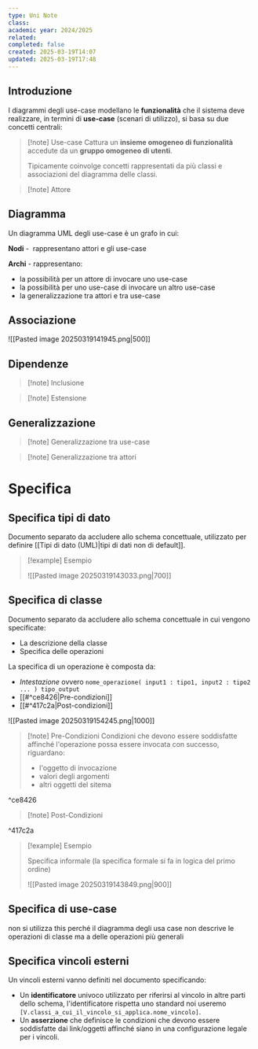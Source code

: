 ```yaml
---
type: Uni Note
class: 
academic year: 2024/2025
related: 
completed: false
created: 2025-03-19T14:07
updated: 2025-03-19T17:48
---
```

## Introduzione

I diagrammi degli use-case modellano le **funzionalità** che il sistema deve realizzare, in termini di **use-case** (scenari di utilizzo), si basa su due concetti centrali:

>[!note] Use-case
Cattura un **insieme omogeneo di funzionalità** accedute da un **gruppo omogeneo di utenti**. 
>
>Tipicamente coinvolge concetti rappresentati da più classi e associazioni del diagramma delle classi.

>[!note] Attore


## Diagramma

Un diagramma UML degli use-case è un grafo in cui:

**Nodi** -  rappresentano attori e gli use-case

**Archi** - rappresentano:
- la possibilità per un attore di invocare uno use-case
- la possibilità per uno use-case di invocare un altro use-case
- la generalizzazione tra attori e tra use-case

## Associazione

![[Pasted image 20250319141945.png|500]]

## Dipendenze

>[!note] Inclusione
>

>[!note] Estensione
>

## Generalizzazione

>[!note] Generalizzazione tra use-case

>[!note] Generalizzazione tra attori

# Specifica 

## Specifica tipi di dato

Documento separato da accludere allo schema concettuale, utilizzato per definire [[Tipi di dato (UML)|tipi di dati non di default]].

>[!example] Esempio
>
>![[Pasted image 20250319143033.png|700]]

## Specifica di classe

Documento separato da accludere allo schema concettuale in cui vengono specificate:
- La descrizione della classe
- Specifica delle operazioni

La specifica di un operazione è composta da:
- *Intestazione* ovvero `nome_operazione( input1 : tipo1, input2 : tipo2 ... ) tipo_output`
- [[#^ce8426|Pre-condizioni]]
- [[#^417c2a|Post-condizioni]]

![[Pasted image 20250319154245.png|1000]]

>[!note] Pre-Condizioni
>Condizioni che devono essere soddisfatte affinché l'operazione possa essere invocata con successo, riguardano:
>- l'oggetto di invocazione
>- valori degli argomenti
>- altri oggetti del sitema

^ce8426

 
>[!note] Post-Condizioni

^417c2a

>[!example] Esempio 
>
>Specifica informale (la specifica formale si fa in logica del primo ordine)
>
>![[Pasted image 20250319143849.png|900]]

## Specifica di use-case


non si utilizza this perché il diagramma degli usa case non descrive le operazioni di classe ma a delle operazioni più generali 


## Specifica vincoli esterni

Un vincoli esterni vanno definiti nel documento specificando:
- Un **identificatore** univoco utilizzato per riferirsi al vincolo in altre parti dello schema, l'identificatore rispetta uno standard noi useremo `[V.classi_a_cui_il_vincolo_si_applica.nome_vincolo]`.
- Un **asserzione** che definisce le condizioni che devono essere soddisfatte dai link/oggetti affinché siano in una configurazione legale per i vincoli.

